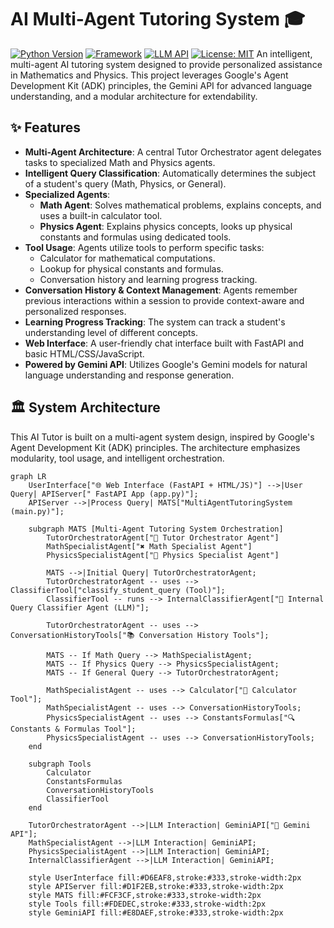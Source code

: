 # AI Multi-Agent Tutoring System 🎓

[![Python Version](https://img.shields.io/badge/python-3.9%2B-blue.svg)](https://www.python.org/downloads/)
[![Framework](https://img.shields.io/badge/framework-FastAPI-green.svg)](https://fastapi.tiangolo.com/)
[![LLM API](https://img.shields.io/badge/LLM-Gemini%20API-purple.svg)](https://ai.google.dev/)
[![License: MIT](https://img.shields.io/badge/License-MIT-yellow.svg)](https://opensource.org/licenses/MIT) An intelligent, multi-agent AI tutoring system designed to provide personalized assistance in Mathematics and Physics. This project leverages Google's Agent Development Kit (ADK) principles, the Gemini API for advanced language understanding, and a modular architecture for extendability.

## ✨ Features

* **Multi-Agent Architecture**: A central Tutor Orchestrator agent delegates tasks to specialized Math and Physics agents.
* **Intelligent Query Classification**: Automatically determines the subject of a student's query (Math, Physics, or General).
* **Specialized Agents**:
  * **Math Agent**: Solves mathematical problems, explains concepts, and uses a built-in calculator tool.
  * **Physics Agent**: Explains physics concepts, looks up physical constants and formulas using dedicated tools.
* **Tool Usage**: Agents utilize tools to perform specific tasks:
  * Calculator for mathematical computations.
  * Lookup for physical constants and formulas.
  * Conversation history and learning progress tracking.
* **Conversation History & Context Management**: Agents remember previous interactions within a session to provide context-aware and personalized responses.
* **Learning Progress Tracking**: The system can track a student's understanding level of different concepts.
* **Web Interface**: A user-friendly chat interface built with FastAPI and basic HTML/CSS/JavaScript.
* **Powered by Gemini API**: Utilizes Google's Gemini models for natural language understanding and response generation.

## 🏛️ System Architecture

This AI Tutor is built on a multi-agent system design, inspired by Google's Agent Development Kit (ADK) principles. The architecture emphasizes modularity, tool usage, and intelligent orchestration.

```mermaid
graph LR
    UserInterface["🌐 Web Interface (FastAPI + HTML/JS)"] -->|User Query| APIServer[" FastAPI App (app.py)"];
    APIServer -->|Process Query| MATS["MultiAgentTutoringSystem (main.py)"];

    subgraph MATS [Multi-Agent Tutoring System Orchestration]
        TutorOrchestratorAgent["👤 Tutor Orchestrator Agent"]
        MathSpecialistAgent["✖️ Math Specialist Agent"]
        PhysicsSpecialistAgent["🔬 Physics Specialist Agent"]
        
        MATS -->|Initial Query| TutorOrchestratorAgent;
        TutorOrchestratorAgent -- uses --> ClassifierTool["classify_student_query (Tool)"];
        ClassifierTool -- runs --> InternalClassifierAgent["🤖 Internal Query Classifier Agent (LLM)"];
        
        TutorOrchestratorAgent -- uses --> ConversationHistoryTools["📚 Conversation History Tools"];
        
        MATS -- If Math Query --> MathSpecialistAgent;
        MATS -- If Physics Query --> PhysicsSpecialistAgent;
        MATS -- If General Query --> TutorOrchestratorAgent;

        MathSpecialistAgent -- uses --> Calculator["🧮 Calculator Tool"];
        MathSpecialistAgent -- uses --> ConversationHistoryTools;
        PhysicsSpecialistAgent -- uses --> ConstantsFormulas["🔍 Constants & Formulas Tool"];
        PhysicsSpecialistAgent -- uses --> ConversationHistoryTools;
    end

    subgraph Tools
        Calculator
        ConstantsFormulas
        ConversationHistoryTools
        ClassifierTool
    end
    
    TutorOrchestratorAgent -->|LLM Interaction| GeminiAPI["🧠 Gemini API"];
    MathSpecialistAgent -->|LLM Interaction| GeminiAPI;
    PhysicsSpecialistAgent -->|LLM Interaction| GeminiAPI;
    InternalClassifierAgent -->|LLM Interaction| GeminiAPI;

    style UserInterface fill:#D6EAF8,stroke:#333,stroke-width:2px
    style APIServer fill:#D1F2EB,stroke:#333,stroke-width:2px
    style MATS fill:#FCF3CF,stroke:#333,stroke-width:2px
    style Tools fill:#FDEDEC,stroke:#333,stroke-width:2px
    style GeminiAPI fill:#E8DAEF,stroke:#333,stroke-width:2px